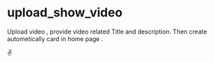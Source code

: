 # upload_show_video
<!-- upload and show all video
visit my site https://suvenducmsa.000webhostapp.com/ -->

<!-- CRUD - operation using Php -->
Upload video , provide video related Title and description.
Then create autometically card in home page .
<!-- if you want to update card title or description click update button and update it.
other wise delete card button and card delete. -->
✌

